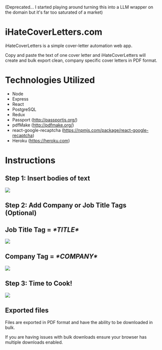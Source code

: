 (Deprecated... I started playing around turning this into a LLM wrapper on the domain but it's far too saturated of a market)

# iHateCoverLetters.com

iHateCoverLetters is a simple cover-letter automation web app.

Copy and paste the text of one cover letter and iHateCoverLetters will create and bulk export clean, company specific cover letters in PDF format.

# Technologies Utilized

 - Node
 - Express
 - React
 - PostgreSQL
 - Redux
 - Passport (http://passportjs.org/)
 - pdfMake (http://pdfmake.org/)
 - react-google-recaptcha (https://npmjs.com/package/react-google-recaptcha)
 - Heroku (https://heroku.com)

# Instructions
## Step 1: Insert bodies of text


![](http://www.ihatecoverletters.com/static/media/InsertBody.6f759818.gif)
## Step 2: Add Company or Job Title Tags (Optional) 

## Job Title Tag = *&ast;TITLE&ast;*

![](http://www.ihatecoverletters.com/static/media/PositionTag.74321956.gif)

## Company Tag = *&ast;COMPANY&ast;*
![](http://www.ihatecoverletters.com/static/media/CompanyTag.ccfd8ce0.gif)

## Step 3: Time to Cook!

![](http://www.ihatecoverletters.com/static/media/TimeToCook.cf356310.gif)

## Exported files

Files are exported in PDF format and have the ability to be downloaded in bulk. 

If you are having issues with bulk downloads ensure your browser has multiple downloads enabled.
